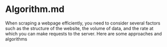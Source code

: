 # Algorithm.md
When scraping a webpage efficiently, you need to consider several factors such as the structure of the website, the volume of data, and the rate at which you can make requests to the server. Here are some approaches and algorithms 
